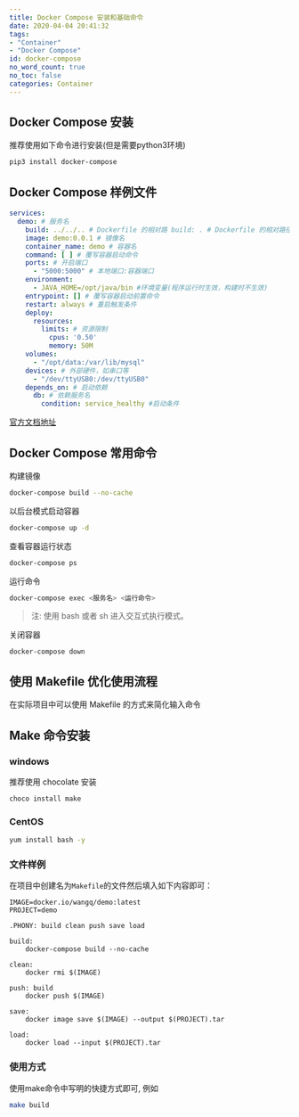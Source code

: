 ```yaml
---
title: Docker Compose 安装和基础命令
date: 2020-04-04 20:41:32
tags:
- "Container"
- "Docker Compose"
id: docker-compose
no_word_count: true
no_toc: false
categories: Container
---
```


## Docker Compose 安装

推荐使用如下命令进行安装(但是需要python3环境)

```bash
pip3 install docker-compose
```

## Docker Compose 样例文件

```yaml
services:
  demo: # 服务名
    build: ../../.. # Dockerfile 的相对路 build: . # Dockerfile 的相对路径
    image: demo:0.0.1 # 镜像名
    container_name: demo # 容器名
    command: [ ] # 覆写容器启动命令
    ports: # 开启端口
      - "5000:5000" # 本地端口:容器端口
    environment:
      - JAVA_HOME=/opt/java/bin #环境变量(程序运行时生效，构建时不生效)
    entrypoint: [] # 覆写容器启动前置命令
    restart: always # 重启触发条件
    deploy:
      resources:
        limits: # 资源限制
          cpus: '0.50'
          memory: 50M
    volumes:
      - "/opt/data:/var/lib/mysql"
    devices: # 外部硬件，如串口等
      - "/dev/ttyUSB0:/dev/ttyUSB0"
    depends_on: # 启动依赖
      db: # 依赖服务名
        condition: service_healthy #启动条件
```

[官方文档地址](https://docs.docker.com/compose/compose-file/)

## Docker Compose 常用命令

构建镜像
```bash
docker-compose build --no-cache
```

以后台模式启动容器
```bash
docker-compose up -d
```

查看容器运行状态
```bash
docker-compose ps
```

运行命令
```bash
docker-compose exec <服务名> <运行命令>
```

> 注: 使用 bash 或者 sh 进入交互式执行模式。

关闭容器
```
docker-compose down
```

## 使用 Makefile 优化使用流程

在实际项目中可以使用 Makefile 的方式来简化输入命令

## Make 命令安装

### windows

推荐使用 chocolate 安装

```bash
choco install make
```

### CentOS

```bash
yum install bash -y
```

### 文件样例

在项目中创建名为`Makefile`的文件然后填入如下内容即可：

```
IMAGE=docker.io/wangq/demo:latest
PROJECT=demo

.PHONY: build clean push save load

build:
	docker-compose build --no-cache

clean:
	docker rmi $(IMAGE)

push: build
	docker push $(IMAGE)

save:
	docker image save $(IMAGE) --output $(PROJECT).tar

load:
	docker load --input $(PROJECT).tar
```

### 使用方式

使用make命令中写明的快捷方式即可, 例如
```bash
make build
```